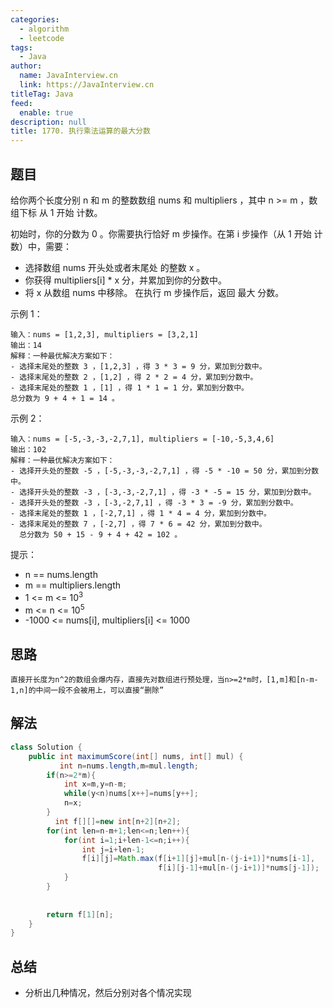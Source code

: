 ```yaml
---
categories: 
  - algorithm
  - leetcode
tags: 
  - Java
author: 
  name: JavaInterview.cn
  link: https://JavaInterview.cn
titleTag: Java
feed: 
  enable: true
description: null
title: 1770. 执行乘法运算的最大分数
---
```


## 题目

给你两个长度分别 n 和 m 的整数数组 nums 和 multipliers ，其中 n >= m ，数组下标 从 1 开始 计数。

初始时，你的分数为 0 。你需要执行恰好 m 步操作。在第 i 步操作（从 1 开始 计数）中，需要：

* 选择数组 nums 开头处或者末尾处 的整数 x 。
* 你获得 multipliers[i] * x 分，并累加到你的分数中。
* 将 x 从数组 nums 中移除。
在执行 m 步操作后，返回 最大 分数。



示例 1：

    输入：nums = [1,2,3], multipliers = [3,2,1]
    输出：14
    解释：一种最优解决方案如下：
    - 选择末尾处的整数 3 ，[1,2,3] ，得 3 * 3 = 9 分，累加到分数中。
    - 选择末尾处的整数 2 ，[1,2] ，得 2 * 2 = 4 分，累加到分数中。
    - 选择末尾处的整数 1 ，[1] ，得 1 * 1 = 1 分，累加到分数中。
    总分数为 9 + 4 + 1 = 14 。
  
示例 2：

    输入：nums = [-5,-3,-3,-2,7,1], multipliers = [-10,-5,3,4,6]
    输出：102
    解释：一种最优解决方案如下：
    - 选择开头处的整数 -5 ，[-5,-3,-3,-2,7,1] ，得 -5 * -10 = 50 分，累加到分数中。
    - 选择开头处的整数 -3 ，[-3,-3,-2,7,1] ，得 -3 * -5 = 15 分，累加到分数中。
    - 选择开头处的整数 -3 ，[-3,-2,7,1] ，得 -3 * 3 = -9 分，累加到分数中。
    - 选择末尾处的整数 1 ，[-2,7,1] ，得 1 * 4 = 4 分，累加到分数中。
    - 选择末尾处的整数 7 ，[-2,7] ，得 7 * 6 = 42 分，累加到分数中。
      总分数为 50 + 15 - 9 + 4 + 42 = 102 。


提示：

* n == nums.length
* m == multipliers.length
* 1 <= m <= 10<sup>3</sup>
* m <= n <= 10<sup>5</sup>
* -1000 <= nums[i], multipliers[i] <= 1000

## 思路

    直接开长度为n^2的数组会爆内存，直接先对数组进行预处理，当n>=2*m时，[1,m]和[n-m-1,n]的中间一段不会被用上，可以直接“删除”


## 解法
```java
class Solution {
    public int maximumScore(int[] nums, int[] mul) {
           int n=nums.length,m=mul.length;
        if(n>=2*m){
            int x=m,y=n-m;
            while(y<n)nums[x++]=nums[y++];
            n=x;
        }
          int f[][]=new int[n+2][n+2];
        for(int len=n-m+1;len<=n;len++){
            for(int i=1;i+len-1<=n;i++){
                int j=i+len-1;
                f[i][j]=Math.max(f[i+1][j]+mul[n-(j-i+1)]*nums[i-1],
                                 f[i][j-1]+mul[n-(j-i+1)]*nums[j-1]);
            }
        }
        
        
        return f[1][n];
    }
}

```

## 总结

- 分析出几种情况，然后分别对各个情况实现 
